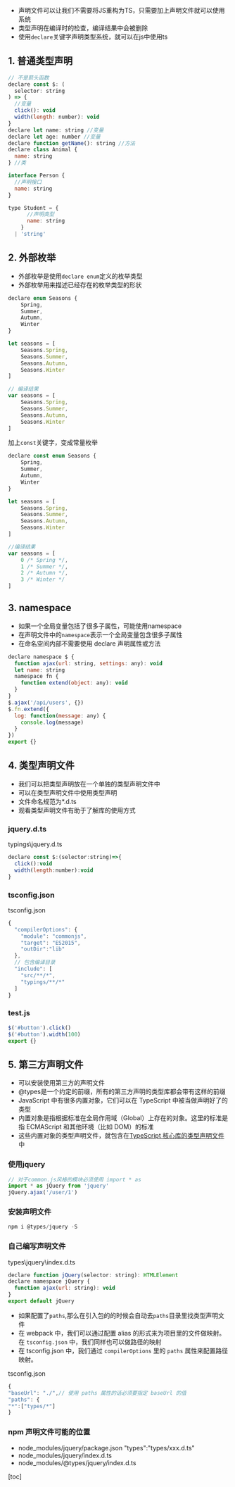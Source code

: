 * 声明文件可以让我们不需要将JS重构为TS，只需要加上声明文件就可以使用系统
* 类型声明在编译时的检查，编译结果中会被删除
* 使用`declare`关键字声明类型系统，就可以在js中使用ts

## 1. 普通类型声明
```js
// 不是箭头函数
declare const $: (
  selector: string
) => {
  //变量
  click(): void
  width(length: number): void
}
declare let name: string //变量
declare let age: number //变量
declare function getName(): string //方法
declare class Animal {
  name: string
} //类

interface Person {
  //声明接口
  name: string
}

type Student = {
      //声明类型
      name: string
    }
  | 'string'

```

## 2. 外部枚举
* 外部枚举是使用`declare enum`定义的枚举类型
* 外部枚举用来描述已经存在的枚举类型的形状
```js
declare enum Seasons {
    Spring,
    Summer,
    Autumn,
    Winter
}

let seasons = [
    Seasons.Spring,
    Seasons.Summer,
    Seasons.Autumn,
    Seasons.Winter
]

// 编译结果
var seasons = [
    Seasons.Spring,
    Seasons.Summer,
    Seasons.Autumn,
    Seasons.Winter
]

```  

加上`const`关键字，变成常量枚举
```js
declare const enum Seasons {
    Spring,
    Summer,
    Autumn,
    Winter
}

let seasons = [
    Seasons.Spring,
    Seasons.Summer,
    Seasons.Autumn,
    Seasons.Winter
]

//编译结果
var seasons = [
    0 /* Spring */,
    1 /* Summer */,
    2 /* Autumn */,
    3 /* Winter */
]

```

## 3. namespace
* 如果一个全局变量包括了很多子属性，可能使用namespace
* 在声明文件中的`namespace`表示一个全局变量包含很多子属性
* 在命名空间内部不需要使用 declare 声明属性或方法
```js
declare namespace $ {
  function ajax(url: string, settings: any): void
  let name: string
  namespace fn {
    function extend(object: any): void
  }
}
$.ajax('/api/users', {})
$.fn.extend({
  log: function(message: any) {
    console.log(message)
  }
})
export {}

```
## 4. 类型声明文件
* 我们可以把类型声明放在一个单独的类型声明文件中
* 可以在类型声明文件中使用类型声明
* 文件命名规范为*.d.ts
* 观看类型声明文件有助于了解库的使用方式
### jquery.d.ts
typings\jquery.d.ts
```js
declare const $:(selector:string)=>{
  click():void
  width(length:number):void
}

```
### tsconfig.json
tsconfig.json
```js
{
  "compilerOptions": {
    "module": "commonjs",
    "target": "ES2015",  
    "outDir":"lib"
  },
  // 包含编译目录
  "include": [
    "src/**/*",
    "typings/**/*"
  ]
}

```

### test.js
```js
$('#button').click()
$('#button').width(100)
export {}

```

## 5. 第三方声明文件
* 可以安装使用第三方的声明文件
* @types是一个约定的前缀，所有的第三方声明的类型库都会带有这样的前缀
* JavaScript 中有很多内置对象，它们可以在 TypeScript 中被当做声明好了的类型
* 内置对象是指根据标准在全局作用域（Global）上存在的对象。这里的标准是指 ECMAScript 和其他环境（比如 DOM）的标准
* 这些内置对象的类型声明文件，就包含在[TypeScript 核心库的类型声明文件](https://github.com/Microsoft/TypeScript/tree/master/src/lib)中

### 使用jquery
```js
// 对于common.js风格的模块必须使用 import * as 
import * as jQuery from 'jquery'
jQuery.ajax('/user/1')

```

### 安装声明文件
```js
npm i @types/jquery -S

```

### 自己编写声明文件
types\jquery\index.d.ts
```js
declare function jQuery(selector: string): HTMLElement
declare namespace jQuery {
  function ajax(url: string): void
}
export default jQuery

```  

* 如果配置了`paths`,那么在引入包的的时候会自动去`paths`目录里找类型声明文件
* 在 webpack 中，我们可以通过配置 alias 的形式来为项目里的文件做映射。在 `tsconfig.json` 中，我们同样也可以做路径的映射
* 在 tsconfig.json 中，我们通过 `compilerOptions` 里的 `paths` 属性来配置路径映射。   

tsconfig.json
```js
{
"baseUrl": "./",// 使用 paths 属性的话必须要指定 baseUrl 的值
"paths": {
"*":["types/*"]
}

```

### npm 声明文件可能的位置
* node_modules/jquery/package.json
 "types":"types/xxx.d.ts"
* node_modules/jquery/index.d.ts
* node_modules/@types/jquery/index.d.ts

[toc]
